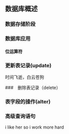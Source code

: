 
## 数据库概述

### 数据存储阶段 


### 数据库应用




#### 位运算符



### 更新表记录(update)
时间飞逝，白云苍狗


###　删除表记录（delete）




### 表字段的操作(alter)

### 高级查询语句

i like her so i work more hard


























